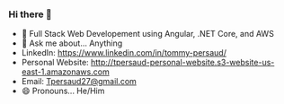 ### Hi there 👋

- 🌱 Full Stack Web Developement using Angular, .NET Core, and AWS
- 💬 Ask me about... Anything
- LinkedIn: https://www.linkedin.com/in/tommy-persaud/
- Personal Website: http://tpersaud-personal-website.s3-website-us-east-1.amazonaws.com
- Email: Tpersaud27@gmail.com
- 😄 Pronouns... He/Him
